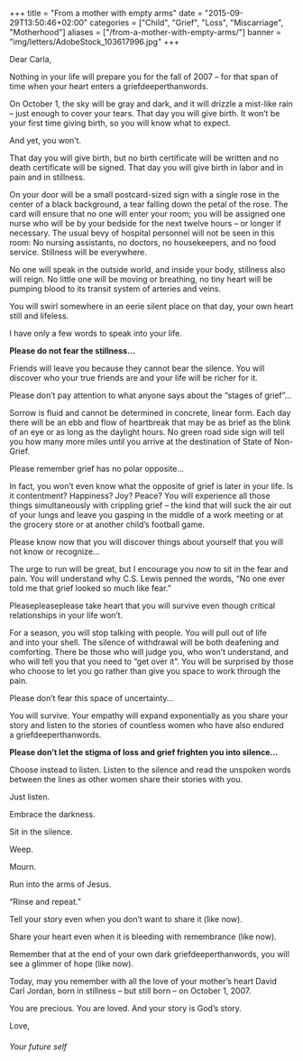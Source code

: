 +++
title = "From a mother with empty arms"
date = "2015-09-29T13:50:46+02:00"
categories = ["Child", "Grief", "Loss", "Miscarriage", "Motherhood"]
aliases = ["/from-a-mother-with-empty-arms/"]
banner = "img/letters/AdobeStock_103617996.jpg"
+++
<div class="mk-single-content clearfix" itemprop="mainEntityOfPage">
	<p>Dear Carla,</p>
<p>Nothing in your life will prepare you for the fall of 2007 – for that span of time when your heart enters a griefdeeperthanwords.<span id="more-120"></span></p>
<p>On October 1, the sky will be gray and dark, and it will drizzle a mist-like rain – just enough to cover your tears. That day you will give birth. It won’t be your first time giving birth, so you will know what to expect.</p>
<p>And yet, you won’t.</p>
<p>That day you will give birth, but no birth certificate will be written and no death certificate will be signed. That day you will give birth in labor and in pain and in stillness.</p>
<p>On your door will be a small postcard-sized sign&nbsp;with a single rose in the center of a black background, a tear falling down the petal of the rose. The card will ensure that no one will enter your room; you will be assigned one nurse who will&nbsp;be by your bedside for the next twelve hours – or longer if necessary. The usual bevy of hospital personnel will not be seen in this room: No nursing assistants, no doctors, no housekeepers, and no food service. Stillness will be everywhere.</p>
<p>No one will speak in the outside world, and inside your body, stillness also will&nbsp;reign. No little one will be moving or breathing, no tiny heart will be pumping blood to its transit system&nbsp;of arteries and veins.</p>
<p>You will swirl somewhere in an eerie silent place on that day, your own heart still and lifeless.</p>
<p>I have only a few words to speak into your life.</p>
<p><strong>Please do not fear the stillness…</strong></p>
<p>Friends will leave you because they cannot bear the silence. You will discover who your true friends are and your life will be richer for it.</p>
<p>Please don’t pay attention to what anyone says about the&nbsp;“stages of grief”…</p>
<p>Sorrow is fluid and cannot be determined in concrete, linear form. Each day there will be an ebb and flow of heartbreak that may be as brief as the blink of an eye or as long as the daylight hours. No green road side sign will tell you how many more miles until you arrive at the destination of State of Non-Grief.</p>
<p>Please remember grief has no polar opposite…</p>
<p>In fact, you won’t even know what the opposite of grief is later in your life. Is it contentment? Happiness? Joy? Peace? You will experience all those things simultaneously with crippling grief – the kind that will suck the air out of your lungs and leave you gasping in the middle of a work meeting or at the grocery store or at another child’s football game.</p>
<p>Please know now that you will&nbsp;discover things about yourself that you will not know or recognize…</p>
<p>The urge to run will be great, but I encourage you now to sit in the fear and pain. You will understand why C.S. Lewis penned the words, “No one ever told me that grief looked so much like fear.”</p>
<p>Pleasepleaseplease take heart that you will survive even though critical relationships in your life won’t.</p>
<p>For a season, you will stop talking with people. You will pull out of life and&nbsp;into your shell. The&nbsp;silence of withdrawal will be both deafening and comforting. There be those who will judge you, who won’t understand, and who will tell you that you need to “get over it”. You will be surprised by those who choose to let you go rather than give you space to work through the pain.</p>
<p>Please don’t fear this space of uncertainty…</p>
<p>You will survive. Your empathy will expand exponentially as you share your story and listen to the stories of countless women who have also endured a&nbsp;griefdeeperthanwords.</p>
<p><strong>Please don’t let the stigma of loss and grief frighten you into silence…</strong></p>
<p>Choose instead to listen. Listen to the silence and read the unspoken words between the lines as other women share their stories with you.</p>
<p>Just listen.</p>
<p>Embrace the darkness.</p>
<p>Sit in the silence.</p>
<p>Weep.</p>
<p>Mourn.</p>
<p>Run into the arms of Jesus.</p>
<p>“Rinse and repeat.”</p>
<p>Tell your story even when you don’t want to share it (like now).</p>
<p>Share your heart even when it is bleeding with remembrance (like now).</p>
<p>Remember that at the end of your own dark&nbsp;griefdeeperthanwords, you will see&nbsp;a glimmer of hope (like now).</p>
<p>Today, may you remember with all the love of your mother’s heart David Carl Jordan, born in stillness – but still born – on October 1, 2007.</p>
<p>You are precious. You are loved. And your story is God’s story.</p>
<p>Love,</p>
<h6 class="signature">Your future self</h6>
</div>